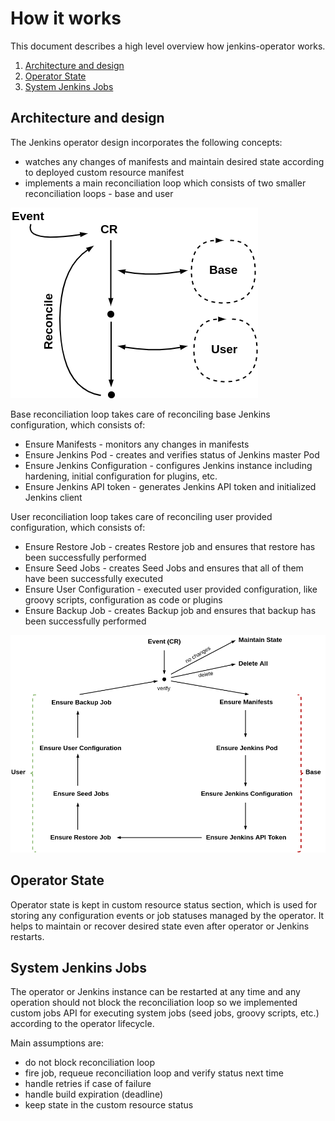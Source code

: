 # How it works

This document describes a high level overview how jenkins-operator works. 

1. [Architecture and design](#architecture-and-design)
2. [Operator State](#operator-state)
3. [System Jenkins Jobs](#system-jenkins-jobs)

## Architecture and design

The Jenkins operator design incorporates the following concepts:
- watches any changes of manifests and maintain desired state according to deployed custom resource manifest
- implements a main reconciliation loop which consists of two smaller reconciliation loops - base and user 

![reconcile](../reconcile.png)

Base reconciliation loop takes care of reconciling base Jenkins configuration, which consists of:
- Ensure Manifests - monitors any changes in manifests 
- Ensure Jenkins Pod - creates and verifies status of Jenkins master Pod
- Ensure Jenkins Configuration - configures Jenkins instance including hardening, initial configuration for plugins, etc.
- Ensure Jenkins API token - generates Jenkins API token and initialized Jenkins client

User reconciliation loop takes care of reconciling user provided configuration, which consists of:
- Ensure Restore Job - creates Restore job and ensures that restore has been successfully performed  
- Ensure Seed Jobs - creates Seed Jobs and ensures that all of them have been successfully executed
- Ensure User Configuration - executed user provided configuration, like groovy scripts, configuration as code or plugins
- Ensure Backup Job -  creates Backup job and ensures that backup has been successfully performed

![reconcile](../phases.png)

## Operator State

Operator state is kept in custom resource status section, which is used for storing any configuration events or job statuses managed by the operator.
It helps to maintain or recover desired state even after operator or Jenkins restarts.

## System Jenkins Jobs

The operator or Jenkins instance can be restarted at any time and any operation should not block the reconciliation loop so we implemented
custom jobs API for executing system jobs (seed jobs, groovy scripts, etc.) according to the operator lifecycle.

Main assumptions are:
- do not block reconciliation loop
- fire job, requeue reconciliation loop and verify status next time
- handle retries if case of failure
- handle build expiration (deadline)
- keep state in the custom resource status